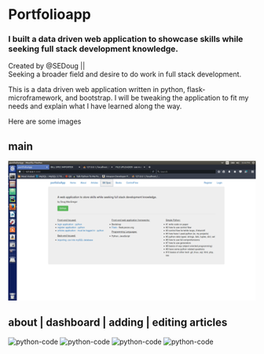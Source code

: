 # Portfolioapp
### I built a data driven web application to showcase skills while seeking full stack development knowledge.

Created by @SEDoug || <br>
Seeking a broader field and desire to do work in full stack development.

This is a data driven web application written in python, flask-microframework, and bootstrap. I will be tweaking the application to fit my needs and explain what I have learned along the way.

Here are some images

## main
![python-code](https://raw.githubusercontent.com/SEDoug/portfolioapp/master/static/Screenshot%20from%202017-10-19%2020-44-01.png)

## about | dashboard | adding | editing articles
![python-code](https://raw.githubusercontent.com/SEDoug/portfolioapp/master/static/about_page.png)
![python-code](https://raw.githubusercontent.com/SEDoug/portfolioapp/master/static/login_success_dashboard.png)
![python-code](https://raw.githubusercontent.com/SEDoug/portfolioapp/master/static/adding_article.png)
![python-code](https://raw.githubusercontent.com/SEDoug/portfolioapp/master/static/editing_article.png)
